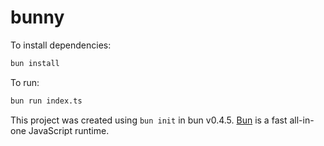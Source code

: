 # bunny

To install dependencies:

```bash
bun install
```

To run:

```bash
bun run index.ts
```

This project was created using `bun init` in bun v0.4.5. [Bun](https://bun.sh) is a fast all-in-one JavaScript runtime.
